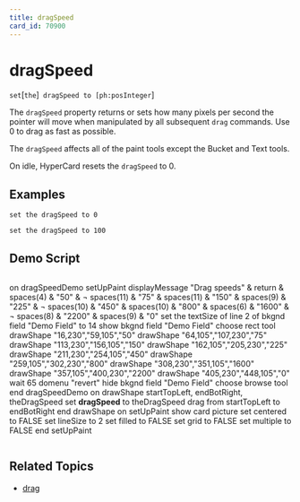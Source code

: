 ```yaml
---
title: dragSpeed
card_id: 70900
---
```


# dragSpeed

` set `[`the`]` dragSpeed to [ph:posInteger`]

The `dragSpeed` property returns or sets how many pixels per second the pointer will move when manipulated by all subsequent `drag` commands.  Use 0 to drag as fast as possible.

The `dragSpeed` affects all of the paint tools except the Bucket and Text tools.  

On idle, HyperCard resets the `dragSpeed` to 0. 


## Examples

```
set the dragSpeed to 0

set the dragSpeed to 100
```

## Demo Script

```
```
on dragSpeedDemo
 setUpPaint
 displayMessage "Drag speeds" & return & spaces(4) & "50" & ¬
 spaces(11) & "75" & spaces(11) & "150" & spaces(9) & "225" & ¬
 spaces(10) & "450" & spaces(10) & "800" & spaces(6) & "1600" & ¬
 spaces(8) & "2200" & spaces(9) & "0"
 set the textSize of line 2 of bkgnd field "Demo Field" to 14
 show bkgnd field "Demo Field"
 choose rect tool
 drawShape "16,230","59,105","50"
 drawShape "64,105","107,230","75"
 drawShape "113,230","156,105","150"
 drawShape "162,105","205,230","225"
 drawShape "211,230","254,105","450"
 drawShape "259,105","302,230","800"
 drawShape "308,230","351,105","1600"
 drawShape "357,105","400,230","2200"
 drawShape "405,230","448,105","0"
 wait 65
 domenu "revert"
 hide bkgnd field "Demo Field"
 choose browse tool
end dragSpeedDemo
on drawShape  startTopLeft, endBotRight, theDragSpeed
 set <b>dragSpeed</b> to theDragSpeed
 drag from startTopLeft to endBotRight
end drawShape
on setUpPaint
 show card picture
 set centered to FALSE
 set lineSize to 2
 set filled to FALSE
 set grid to FALSE
 set multiple to FALSE
end setUpPaint
```
```

## Related Topics

* [drag](/HyperTalkReference/commands/drag)
